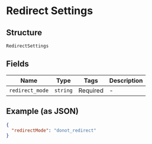 
# Redirect Settings

## Structure

`RedirectSettings`

## Fields

| Name | Type | Tags | Description |
|  --- | --- | --- | --- |
| `redirect_mode` | `string` | Required | - |

## Example (as JSON)

```json
{
  "redirectMode": "donot_redirect"
}
```

